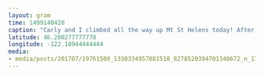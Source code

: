 ```yaml
---
layout: gram
time: 1499140420
caption: "Carly and I climbed all the way up Mt St Helens today! After lunch, she took a nap. ❤️"
latitude: 46.200277777778
longitude: -122.18944444444
media:
- media/posts/201707/19761500_1330334957081518_8278520394701340672_n_17861755423163487.jpg
---
```

